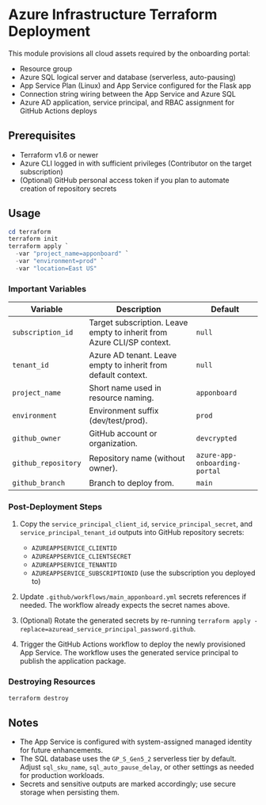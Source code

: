 # Azure Infrastructure Terraform Deployment

This module provisions all cloud assets required by the onboarding portal:

- Resource group
- Azure SQL logical server and database (serverless, auto-pausing)
- App Service Plan (Linux) and App Service configured for the Flask app
- Connection string wiring between the App Service and Azure SQL
- Azure AD application, service principal, and RBAC assignment for GitHub Actions deploys

## Prerequisites

- Terraform v1.6 or newer
- Azure CLI logged in with sufficient privileges (Contributor on the target subscription)
- (Optional) GitHub personal access token if you plan to automate creation of repository secrets

## Usage

```powershell
cd terraform
terraform init
terraform apply `
  -var "project_name=apponboard" `
  -var "environment=prod" `
  -var "location=East US"
```

### Important Variables

| Variable | Description | Default |
| --- | --- | --- |
| `subscription_id` | Target subscription. Leave empty to inherit from Azure CLI/SP context. | `null` |
| `tenant_id` | Azure AD tenant. Leave empty to inherit from default context. | `null` |
| `project_name` | Short name used in resource naming. | `apponboard` |
| `environment` | Environment suffix (dev/test/prod). | `prod` |
| `github_owner` | GitHub account or organization. | `devcrypted` |
| `github_repository` | Repository name (without owner). | `azure-app-onboarding-portal` |
| `github_branch` | Branch to deploy from. | `main` |

### Post-Deployment Steps

1. Copy the `service_principal_client_id`, `service_principal_secret`, and `service_principal_tenant_id`
   outputs into GitHub repository secrets:

   - `AZUREAPPSERVICE_CLIENTID`
   - `AZUREAPPSERVICE_CLIENTSECRET`
   - `AZUREAPPSERVICE_TENANTID`
   - `AZUREAPPSERVICE_SUBSCRIPTIONID` (use the subscription you deployed to)

2. Update `.github/workflows/main_apponboard.yml` secrets references if needed. The workflow already
   expects the secret names above.

3. (Optional) Rotate the generated secrets by re-running `terraform apply -replace=azuread_service_principal_password.github`.

4. Trigger the GitHub Actions workflow to deploy the newly provisioned App Service. The workflow
   uses the generated service principal to publish the application package.

### Destroying Resources

```powershell
terraform destroy
```

## Notes

- The App Service is configured with system-assigned managed identity for future enhancements.
- The SQL database uses the `GP_S_Gen5_2` serverless tier by default. Adjust `sql_sku_name`,
  `sql_auto_pause_delay`, or other settings as needed for production workloads.
- Secrets and sensitive outputs are marked accordingly; use secure storage when persisting them.
